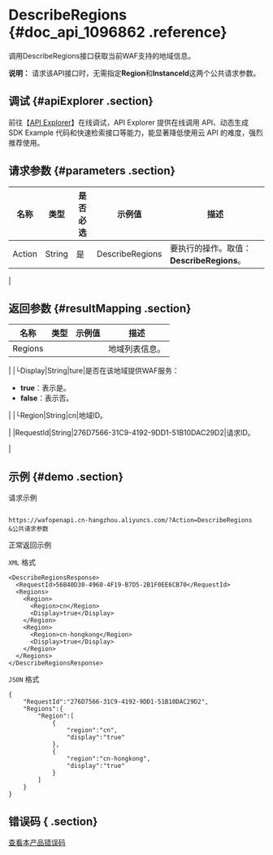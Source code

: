 # DescribeRegions {#doc_api_1096862 .reference}

调用DescribeRegions接口获取当前WAF支持的地域信息。

**说明：** 请求该API接口时，无需指定**Region**和**InstanceId**这两个公共请求参数。

## 调试 {#apiExplorer .section}

前往【[API Explorer](https://api.aliyun.com/#product=waf-openapi&api=DescribeRegions)】在线调试，API Explorer 提供在线调用 API、动态生成 SDK Example 代码和快速检索接口等能力，能显著降低使用云 API 的难度，强烈推荐使用。

## 请求参数 {#parameters .section}

|名称|类型|是否必选|示例值|描述|
|--|--|----|---|--|
|Action|String|是|DescribeRegions|要执行的操作。取值：**DescribeRegions**。

 |

## 返回参数 {#resultMapping .section}

|名称|类型|示例值|描述|
|--|--|---|--|
|Regions| | |地域列表信息。

 |
|└Display|String|ture|是否在该地域提供WAF服务：

 -   **true**：表示是。
-   **false**：表示否。

 |
|└Region|String|cn|地域ID。

 |
|RequestId|String|276D7566-31C9-4192-9DD1-51B10DAC29D2|请求ID。

 |

## 示例 {#demo .section}

请求示例

``` {#request_demo}

https://wafopenapi.cn-hangzhou.aliyuncs.com/?Action=DescribeRegions
&公共请求参数

```

正常返回示例

`XML` 格式

``` {#xml_return_success_demo}
<DescribeRegionsResponse>
  <RequestId>56B40D30-4960-4F19-B7D5-2B1F0EE6CB70</RequestId>
  <Regions>
    <Region>
      <Region>cn</Region>
      <Display>true</Display>
    </Region>
    <Region>
      <Region>cn-hongkong</Region>
      <Display>true</Display>
    </Region>
  </Regions>
</DescribeRegionsResponse>

```

`JSON` 格式

``` {#json_return_success_demo}
{
	"RequestId":"276D7566-31C9-4192-9DD1-51B10DAC29D2",
	"Regions":{
		"Region":[
			{
				"region":"cn",
				"display":"true"
			},
			{
				"region":"cn-hongkong",
				"display":"true"
			}
		]
	}
}
```

## 错误码 { .section}

[查看本产品错误码](https://error-center.aliyun.com/status/product/waf-openapi)

